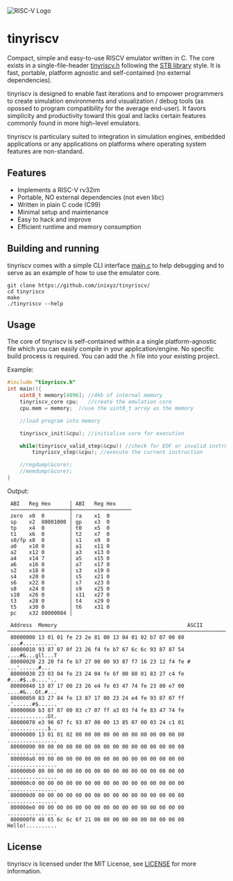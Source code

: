 ![RISC-V Logo](https://riscv.org/wp-content/uploads/2020/06/riscv-color.svg)

# tinyriscv

Compact, simple and easy-to-use RISCV emulator written in C. The core exists in a single-file-header [tinyriscv.h](https://github.com/inixyz/tinyriscv/blob/main/src/tinyriscv.h) following the [STB library](https://github.com/nothings/stb) style. It is fast, portable, platform agnostic and self-contained (no external dependencies).

tinyriscv is designed to enable fast iterations and to empower programmers to create simulation environments and visualization / debug tools (as opossed to program compatibility for the average end-user). It favors simplicity and productivity toward this goal and lacks certain features commonly found in more high-level emulators.

tinyriscv is particulary suited to integration in simulation engines, embedded applications or any applications on platforms where operating system features are non-standard.

## Features

- Implements a RISC-V rv32im
- Portable, NO external dependencies (not even libc)
- Written in plain C code (C99)
- Minimal setup and maintenance
- Easy to hack and improve
- Efficient runtime and memory consumption

## Building and running

tinyriscv comes with a simple CLI interface [main.c](https://github.com/inixyz/tinyriscv/blob/main/src/main.c) to help debugging and to serve as an example of how to use the emulator core.  

```
git clone https://github.com/inixyz/tinyriscv/
cd tinyriscv
make
./tinyriscv --help
```

## Usage 

The core of tinyriscv is self-contained within a a single platform-agnostic file which you can easily compile in your application/engine. No specific build process is required. You can add the .h file into your existing project.

Example:
```c
#include "tinyriscv.h"
int main(){
    uint8_t memory[4096]; //4kb of internal memory
    tinyriscv_core cpu;   //create the emulation core
    cpu.mem = memory;  //use the uint8_t array as the memory

    //load program into memory

    tinyriscv_init(&cpu); //initialise core for execution

    while(tinyriscv_valid_step(&cpu)) //check for EOF or invalid instruction
        tinyriscv_step(&cpu); //execute the current instruction

    //regdump(&core);
    //memdump(&core);
}
```

Output:
```
 ABI   Reg Hex      │ ABI   Reg Hex     
 ───────────────────┼───────────────────
 zero  x0  0        │ ra    x1  0        
 sp    x2  80001000 │ gp    x3  0        
 tp    x4  0        │ t0    x5  0        
 t1    x6  0        │ t2    x7  0        
 s0/fp x8  0        │ s1    x9  0        
 a0    x10 0        │ a1    x11 0        
 a2    x12 0        │ a3    x13 0        
 a4    x14 7        │ a5    x15 0        
 a6    x16 0        │ a7    x17 0        
 s2    x18 0        │ s3    x19 0        
 s4    x20 0        │ s5    x21 0        
 s6    x22 0        │ s7    x23 0        
 s8    x24 0        │ s9    x25 0        
 s10   x26 0        │ s11   x27 0        
 t3    x28 0        │ t4    x29 0        
 t5    x30 0        │ t6    x31 0        
 pc    x32 80000084 │
```
```
 Address  Memory                                          ASCII
─────────────────────────────────────────────────────────────────────────
 80000000 13 01 01 fe 23 2e 81 00 13 04 01 02 b7 07 00 80 ....#...........
 80000010 93 87 07 0f 23 26 f4 fe b7 67 6c 6c 93 87 87 54 ....#&...gll...T
 80000020 23 20 f4 fe b7 27 00 00 93 87 f7 16 23 12 f4 fe # ...'......#...
 80000030 23 03 04 fe 23 24 04 fe 6f 00 80 01 83 27 c4 fe #...#$..o....'..
 80000040 13 87 17 00 23 26 e4 fe 03 47 74 fe 23 80 e7 00 ....#&...Gt.#...
 80000050 83 27 84 fe 13 87 17 00 23 24 e4 fe 93 87 07 ff .'......#$......
 80000060 b3 87 87 00 83 c7 07 ff a3 03 f4 fe 83 47 74 fe .............Gt.
 80000070 e3 96 07 fc 93 07 00 00 13 85 07 00 03 24 c1 01 .............$..
 80000080 13 01 01 02 00 00 00 00 00 00 00 00 00 00 00 00 ................
 80000090 00 00 00 00 00 00 00 00 00 00 00 00 00 00 00 00 ................
 800000a0 00 00 00 00 00 00 00 00 00 00 00 00 00 00 00 00 ................
 800000b0 00 00 00 00 00 00 00 00 00 00 00 00 00 00 00 00 ................
 800000c0 00 00 00 00 00 00 00 00 00 00 00 00 00 00 00 00 ................
 800000d0 00 00 00 00 00 00 00 00 00 00 00 00 00 00 00 00 ................
 800000e0 00 00 00 00 00 00 00 00 00 00 00 00 00 00 00 00 ................
 800000f0 48 65 6c 6c 6f 21 00 00 00 00 00 00 00 00 00 00 Hello!..........
```

## License

tinyriscv is licensed under the MIT License, see [LICENSE](https://github.com/inixyz/tinyriscv/blob/main/LICENSE) for more information.

